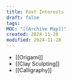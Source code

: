 ```yaml
---
title: Past Interests
draft: false
tags: 
MOC: "[[Archive Map]]"
created: 2024-11-28
modified: 2024-11-28
---
```

- [[Origami]]
- [[Clay Sculpting]]
- [[Calligraphy]]